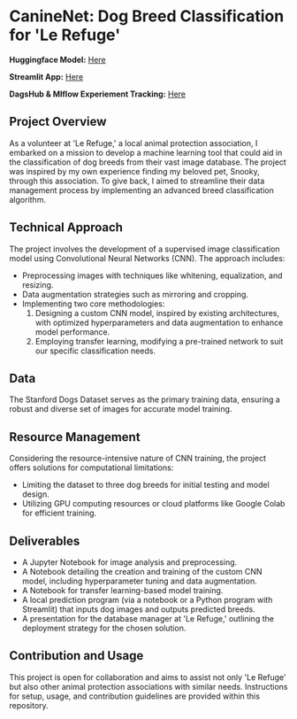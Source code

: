 # CanineNet: Dog Breed Classification for 'Le Refuge'

**Huggingface Model:** [Here](https://huggingface.co/amaye15/ViT-Standford-Dogs)

**Streamlit App:** [Here](https://caninenet.streamlit.app/)

**DagsHub & Mlflow Experiement Tracking:** [Here](https://dagshub.com/andrewmayes14/mlflow/experiments/#/)

## Project Overview
As a volunteer at 'Le Refuge,' a local animal protection association, I embarked on a mission to develop a machine learning tool that could aid in the classification of dog breeds from their vast image database. The project was inspired by my own experience finding my beloved pet, Snooky, through this association. To give back, I aimed to streamline their data management process by implementing an advanced breed classification algorithm.

## Technical Approach
The project involves the development of a supervised image classification model using Convolutional Neural Networks (CNN). The approach includes:
- Preprocessing images with techniques like whitening, equalization, and resizing.
- Data augmentation strategies such as mirroring and cropping.
- Implementing two core methodologies:
    1. Designing a custom CNN model, inspired by existing architectures, with optimized hyperparameters and data augmentation to enhance model performance.
    2. Employing transfer learning, modifying a pre-trained network to suit our specific classification needs.

## Data
The Stanford Dogs Dataset serves as the primary training data, ensuring a robust and diverse set of images for accurate model training.

## Resource Management
Considering the resource-intensive nature of CNN training, the project offers solutions for computational limitations:
- Limiting the dataset to three dog breeds for initial testing and model design.
- Utilizing GPU computing resources or cloud platforms like Google Colab for efficient training.

## Deliverables
- A Jupyter Notebook for image analysis and preprocessing.
- A Notebook detailing the creation and training of the custom CNN model, including hyperparameter tuning and data augmentation.
- A Notebook for transfer learning-based model training.
- A local prediction program (via a notebook or a Python program with Streamlit) that inputs dog images and outputs predicted breeds.
- A presentation for the database manager at 'Le Refuge,' outlining the deployment strategy for the chosen solution.

## Contribution and Usage
This project is open for collaboration and aims to assist not only 'Le Refuge' but also other animal protection associations with similar needs. Instructions for setup, usage, and contribution guidelines are provided within this repository.
